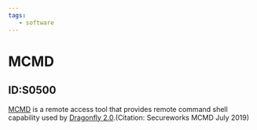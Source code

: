 ```yaml
---
tags:
   - software
---
```

# MCMD
## ID:S0500
[MCMD](software/S0500) is a remote access tool that provides remote command shell capability used by [Dragonfly 2.0](groups/G0074).(Citation: Secureworks MCMD July 2019)
